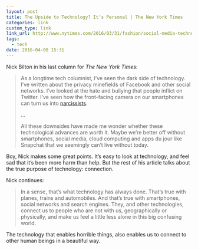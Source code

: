 ```yaml
---
layout: post
title: The Upside to Technology? It’s Personal | The New York Times
categories: link
custom_type: link
link_url: http://www.nytimes.com/2016/03/31/fashion/social-media-technology.html
tags:
  - tech
date: 2016-04-08 15:31
---
```

Nick Bilton in his last column for *The New York Times*:

> As a longtime tech columnist, I’ve seen the dark side of technology. I’ve written about the privacy minefields of Facebook and other social networks. I’ve looked at the hate and bullying that people inflict on Twitter. I’ve seen how the front-facing camera on our smartphones can turn us into [narcissists](http://www.nytimes.com/2014/11/13/style/alex-from-target-the-other-side-of-fame.html).
>
>…
>
> All these downsides have made me wonder whether these technological advances are worth it. Maybe we’re better off without smartphones, social media, cloud computing and apps du jour like Snapchat that we seemingly can’t live without today.

Boy, Nick makes some great points. It’s easy to look at technology, and feel sad that it’s been more harm than help. But the rest of his article talks about the true purpose of technology: connection.

Nick continues:

> In a sense, that’s what technology has always done. That’s true with planes, trains and automobiles. And that’s true with smartphones, social networks and search engines. They, and other technologies, connect us to people who are not with us, geographically or physically, and make us feel a little less alone in this big confusing world.

The technology that enables horrible things, also enables us to connect to other human beings in a beautiful way.
